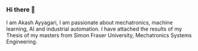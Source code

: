 ### Hi there 👋
I am Akash Ayyagari, I am passionate about mechatronics, machine learning, AI and industrial automation. 
I have attached the results of my Thesis of my masters from Simon Fraser University, Mechatronics Systems Engineering.
<!--
**AkashAyyagari/AkashAyyagari** is a ✨ _special_ ✨ repository because its `README.md` (this file) appears on your GitHub profile.

Here are some ideas to get you started:

- 🔭 I’m currently working on ...
- 🌱 I’m currently learning ...
- 👯 I’m looking to collaborate on ...
- 🤔 I’m looking for help with ...
- 💬 Ask me about ...
- 📫 How to reach me: ...
- 😄 Pronouns: ...
- ⚡ Fun fact: ...
-->
